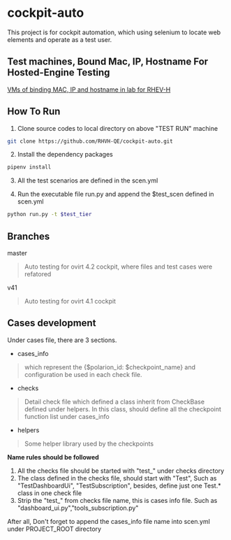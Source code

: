 # cockpit-auto

This project is for cockpit automation, which using selenium to locate web elements and operate as a test user.

## Test machines, Bound Mac, IP, Hostname For Hosted-Engine Testing

[VMs of binding MAC, IP and hostname in lab for RHEV-H](http://red.ht/2Dq5dcO)


## How To Run

1. Clone source codes to local directory on above "TEST RUN" machine
```bash
git clone https://github.com/RHVH-QE/cockpit-auto.git
```
2. Install the dependency packages
```bash
pipenv install
```
3. All the test scenarios are defined in the scen.yml

4. Run the executable file run.py and append the $test_scen defined in scen.yml
```bash
python run.py -t $test_tier
```

## Branches
master
> Auto testing for ovirt 4.2 cockpit, where files and test cases were refatored

v41
> Auto testing for ovirt 4.1 cockpit

## Cases development
Under cases file, there are 3 sections.

- cases_info
> which represent the {$polarion_id: $checkpoint_name} and configuration be used in each check file.
- checks
> Detail check file which defined a class inherit from CheckBase defined under helpers. In this class, should define all the checkpoint function list under cases_info
- helpers
> Some helper library used by the checkpoints

**Name rules should be followed**
1. All the checks file should be started with "test_" under checks directory
2. The class defined in the checks file, should start with "Test", Such as "TestDashboardUi", "TestSubscription", besides, define just one Test.* class in one check file
3. Strip the "test_" from checks file name, this is cases info file. Such as "dashboard_ui.py","tools_subscription.py"

After all, Don't forget to append the cases_info file name into scen.yml under PROJECT_ROOT directory
